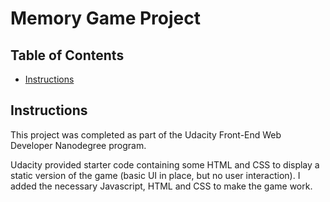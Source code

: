 # Memory Game Project

## Table of Contents

* [Instructions](#instructions)

## Instructions

This project was completed as part of the Udacity Front-End Web Developer Nanodegree program.

Udacity provided starter code containing some HTML and CSS to display a static version of the game (basic UI in place, but no user interaction). I added the necessary Javascript, HTML and CSS to make the game work.
